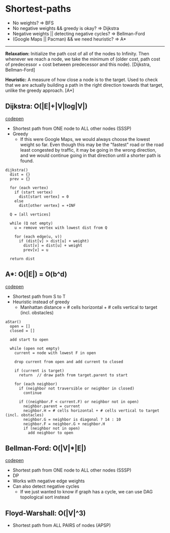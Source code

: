 # Shortest-paths
- No weights? => BFS
- No negative weights && greedy is okay? => Dijkstra
- Negative weights || detecting negative cycles? => Bellman-Ford
- (Google Maps || Pacman) && we need heuristic? => A*

---
**Relaxation:** Initialize the path cost of all of the nodes to Infinity. Then whenever we reach a node, we take the minimum of (older cost, path cost of predecessor + cost between predecessor and this node). [Dijkstra, Bellman-Ford]

**Heuristic:** A measure of how close a node is to the target. Used to check that we are actually building a path in the right direction towards that target, unlike the greedy approach. [A*]

## Dijkstra: O(|E|+|V|log|V|)

[codepen](https://codepen.io/ALawliet/pen/XeBQBW)
- Shortest path from ONE node to ALL other nodes (SSSP)
- Greedy
    - If this were Google Maps, we would always choose the lowest weight so far. Even though this may be the "fastest" road or the road least congested by traffic, it may be going in the wrong direction, and we would continue going in that direction until a shorter path is found.
```
dijkstra()
  dist = {}
  prev = {}

  for (each vertex)
    if (start vertex)
      dist[start vertex] = 0
    else
      dist[other vertex] = +INF

  Q = [all vertices]

  while (Q not empty)
    u = remove vertex with lowest dist from Q

    for (each edge(u, v))
      if (dist[v] > dist[u] + weight)
        dist[v] = dist[u] + weight
        prev[v] = u

  return dist
````

## A*: O(|E|) = O(b^d)

[codepen](https://codepen.io/ALawliet/pen/JrZVMR)
- Shortest path from S to T
- Heuristic instead of greedy
    - Manhattan distance = # cells horizontal + # cells vertical to target (incl. obstacles)
```
aStar()
  open = []
  closed = []

  add start to open
  
  while (open not empty)
    current = node with lowest F in open

    drop current from open and add current to closed

    if (current is target)
      return  // draw path from target.parent to start

    for (each neighbor)
      if (neighbor not traversible or neighbor in closed)
        continue
    
      if ((neighbor.F < current.F) or neighbor not in open)
        neighbor.parent = current
        neighbor.H = # cells horizontal + # cells vertical to target (incl. obstacles)
        neighbor.G = neighbor is diagonal ? 14 : 10
        neighbor.F = neighbor.G + neighbor.H
        if (neighbor not in open)
          add neighbor to open
 ```

## Bellman-Ford: O(|V|*|E|)

[codepen](https://codepen.io/ALawliet/pen/RLBeyq)
- Shortest path from ONE node to ALL other nodes (SSSP)
- DP
- Works with negative edge weights
- Can also detect negative cycles
    - If we just wanted to know if graph has a cycle, we can use DAG topological sort instead

## Floyd-Warshall: O(|V|^3)

- Shortest path from ALL PAIRS of nodes (APSP)